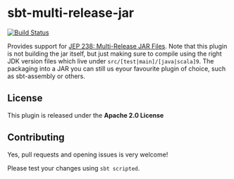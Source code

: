 sbt-multi-release-jar
=====================

[![Build Status](https://travis-ci.org/sbt/sbt-multi-release-jar.svg?branch=master)](https://travis-ci.org/sbt/sbt-multi-release-jar)

Provides support for [JEP 238: Multi-Release JAR Files](https://github.com/sbt/sbt-multi-release-jar).
Note that this plugin is not building the jar itself, but just making sure to compile using the right JDK version files which live under `src/[test|main]/[java|scala]9`. The packaging into a JAR you can still us eyour favourite plugin of choice, such as sbt-assembly or others.

License
-------

This plugin is released under the **Apache 2.0 License**

Contributing
------------

Yes, pull requests and opening issues is very welcome!

Please test your changes using `sbt scripted`.
